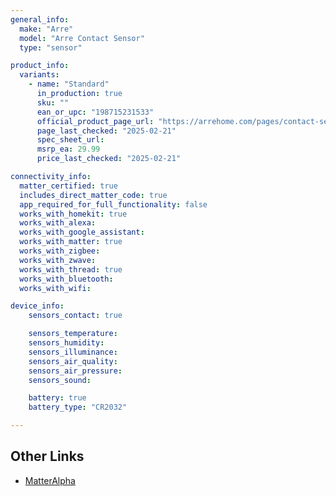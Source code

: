 ```yaml
---
general_info:
  make: "Arre"
  model: "Arre Contact Sensor"
  type: "sensor"

product_info:
  variants:
    - name: "Standard"
      in_production: true
      sku: ""
      ean_or_upc: "198715231533"
      official_product_page_url: "https://arrehome.com/pages/contact-sensor"
      page_last_checked: "2025-02-21"
      spec_sheet_url: 
      msrp_ea: 29.99
      price_last_checked: "2025-02-21"

connectivity_info:
  matter_certified: true
  includes_direct_matter_code: true
  app_required_for_full_functionality: false
  works_with_homekit: true
  works_with_alexa:
  works_with_google_assistant:
  works_with_matter: true
  works_with_zigbee:
  works_with_zwave:
  works_with_thread: true
  works_with_bluetooth:
  works_with_wifi:

device_info:
    sensors_contact: true

    sensors_temperature: 
    sensors_humidity: 
    sensors_illuminance: 
    sensors_air_quality: 
    sensors_air_pressure: 
    sensors_sound: 

    battery: true
    battery_type: "CR2032"

---
```


## Other Links

- [MatterAlpha](https://www.matteralpha.com/news/arre-launches-revamped-matter-over-thread-contact-sensor)